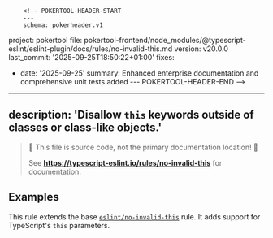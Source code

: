         <!-- POKERTOOL-HEADER-START
        ---
        schema: pokerheader.v1
project: pokertool
file: pokertool-frontend/node_modules/@typescript-eslint/eslint-plugin/docs/rules/no-invalid-this.md
version: v20.0.0
last_commit: '2025-09-25T18:50:22+01:00'
fixes:
- date: '2025-09-25'
  summary: Enhanced enterprise documentation and comprehensive unit tests added
        ---
        POKERTOOL-HEADER-END -->
---
description: 'Disallow `this` keywords outside of classes or class-like objects.'
---

> 🛑 This file is source code, not the primary documentation location! 🛑
>
> See **https://typescript-eslint.io/rules/no-invalid-this** for documentation.

## Examples

This rule extends the base [`eslint/no-invalid-this`](https://eslint.org/docs/rules/no-invalid-this) rule.
It adds support for TypeScript's `this` parameters.
